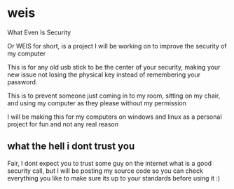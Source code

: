 # weis
What Even Is Security

Or WEIS for short, is a project I will be working on to improve the security of my computer

This is for any old usb stick to be the center of your security, making your new issue not losing the physical key instead of remembering your password.

This is to prevent someone just coming in to my room, sitting on my chair, and using my computer as they please without my permission

I will be making this for my computers on windows and linux as a personal project for fun and not any real reason

## what the hell i dont trust you
Fair, I dont expect you to trust some guy on the internet what is a good security call, but I will be posting my source code so you can check everything you like to make sure its up to your standards before using it :)

